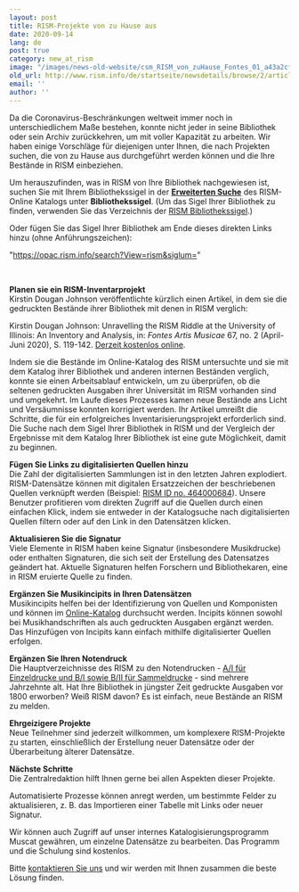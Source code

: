 ```yaml
---
layout: post
title: RISM-Projekte von zu Hause aus
date: 2020-09-14
lang: de
post: true
category: new_at_rism
image: "/images/news-old-website/csm_RISM_von_zuHause_Fontes_01_a43a2cfa53.jpg"
old_url: http://www.rism.info/de/startseite/newsdetails/browse/2/article/64/rism-projects-while-working-from-home.html
email: ''
author: ''
---
```


Da die Coronavirus-Beschränkungen weltweit immer noch in unterschiedlichem Maße bestehen, konnte nicht jeder in seine Bibliothek oder sein Archiv zurückkehren, um mit voller Kapazität zu arbeiten. Wir haben einige Vorschläge für diejenigen unter Ihnen, die nach Projekten suchen, die von zu Hause aus durchgeführt werden können und die Ihre Bestände in RISM einbeziehen.

Um herauszufinden, was in RISM von Ihre Bibliothek nachgewiesen ist, suchen Sie mit Ihrem Bibliothekssigel in der [**Erweiterten Suche**](https://opac.rism.info/advanced-search) des RISM-Online Katalogs unter **Bibliothekssigel**. (Um das Sigel Ihrer Bibliothek zu finden, verwenden Sie das Verzeichnis der [RISM Bibliothekssigel](http://rism.info/?id=516 "Opens internal link in current window").)

Oder fügen Sie das Sigel Ihrer Bibliothek am Ende dieses direkten Links hinzu (ohne Anführungszeichen):

"https://opac.rism.info/search?View=rism&siglum="

&nbsp;

**Planen sie ein RISM-Inventarprojekt**  
Kirstin Dougan Johnson veröffentlichte kürzlich einen Artikel, in dem sie die gedruckten Bestände ihrer Bibliothek mit denen in RISM verglich:

Kirstin Dougan Johnson: Unravelling the RISM Riddle at the University of Illinois: An Inventory and Analysis, in: _Fontes Artis Musicae_ 67, no. 2 (April-Juni 2020), S. 119-142. [Derzeit kostenlos online](https://muse.jhu.edu/article/758645).

Indem sie die Bestände im Online-Katalog des RISM untersuchte und sie mit dem Katalog ihrer Bibliothek und anderen internen Beständen verglich, konnte sie einen Arbeitsablauf entwickeln, um zu überprüfen, ob die seltenen gedruckten Ausgaben ihrer Universität im RISM vorhanden sind und umgekehrt. Im Laufe dieses Prozesses kamen neue Bestände ans Licht und Versäumnisse konnten korrigiert werden. Ihr Artikel umreißt die Schritte, die für ein erfolgreiches Inventarisierungsprojekt erforderlich sind. Die Suche nach dem Sigel Ihrer Bibliothek in RISM und der Vergleich der Ergebnisse mit dem Katalog Ihrer Bibliothek ist eine gute Möglichkeit, damit zu beginnen.  
  
**Fügen Sie Links zu digitalisierten Quellen hinzu**  
Die Zahl der digitalisierten Sammlungen ist in den letzten Jahren explodiert. RISM-Datensätze können mit digitalen Ersatzzeichen der beschriebenen Quellen verknüpft werden (Beispiel: [RISM ID no. 464000684](https://opac.rism.info/search?id=464000684&View=rism)). Unsere Benutzer profitieren vom direkten Zugriff auf die Quellen durch einen einfachen Klick, indem sie entweder in der Katalogsuche nach digitalisierten Quellen filtern oder auf den Link in den Datensätzen klicken.

**Aktualisieren Sie die Signatur**  
Viele Elemente in RISM haben keine Signatur (insbesondere Musikdrucke) oder enthalten Signaturen, die sich seit der Erstellung des Datensatzes geändert hat. Aktuelle Signaturen helfen Forschern und Bibliothekaren, eine in RISM eruierte Quelle zu finden.  
  
**Ergänzen Sie Musikincipits in Ihren Datensätzen**  
Musikincipits helfen bei der Identifizierung von Quellen und Komponisten und können im [Online-Katalog](https://opac.rism.info/advanced-search) durchsucht werden. Incipits können sowohl bei Musikhandschriften als auch gedruckten Ausgaben ergänzt werden. Das Hinzufügen von Incipits kann einfach mithilfe digitalisierter Quellen erfolgen.  
  
**Ergänzen Sie Ihren Notendruck**  
Die Hauptverzeichnisse des RISM zu den Notendrucken - [A/I für Einzeldrucke und B/I sowie B/II für Sammeldrucke](/publikationen.html#c2619 "Opens internal link in current window") - sind mehrere Jahrzehnte alt. Hat Ihre Bibliothek in jüngster Zeit gedruckte Ausgaben vor 1800 erworben? Weiß RISM davon? Es ist einfach, neue Bestände an RISM zu melden.  
  
**Ehrgeizigere Projekte**  
Neue Teilnehmer sind jederzeit willkommen, um komplexere RISM-Projekte zu starten, einschließlich der Erstellung neuer Datensätze oder der Überarbeitung älterer Datensätze.   
  
**Nächste Schritte**  
Die Zentralredaktion hilft Ihnen gerne bei allen Aspekten dieser Projekte.

Automatisierte Prozesse können anregt werden, um bestimmte Felder zu aktualisieren, z. B. das Importieren einer Tabelle mit Links oder neuer Signatur.

Wir können auch Zugriff auf unser internes Katalogisierungsprogramm Muscat gewähren, um einzelne Datensätze zu bearbeiten. Das Programm und die Schulung sind kostenlos.   
  
Bitte [kontaktieren Sie uns](mailto:contact@rism.info) und wir werden mit Ihnen zusammen die beste Lösung finden.

&nbsp;
